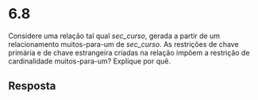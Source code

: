 # 6.8

Considere uma relação tal qual *sec_curso*, gerada a partir de um relacionamento muitos-para-um de *sec_curso*. As restrições de chave primária e de chave estrangeira criadas na relação impõem a restrição de cardinalidade muitos-para-um? Explique por quê.

## Resposta
